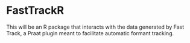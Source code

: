 # FastTrackR

This will be an R package that interacts with the data generated by Fast Track, a Praat plugin meant to facilitate automatic formant tracking. 
